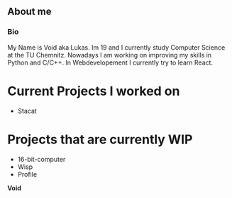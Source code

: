 ## About me

### Bio
My Name is Void aka Lukas. Im 19 and I currently study Computer Science at the TU Chemnitz.
Nowadays I am working on improving my skills in Python and C/C++. In Webdevelopement I currently try to learn React.

# Current Projects I worked on
- Stacat

# Projects that are currently WIP
- 16-bit-computer
- Wisp
- Profile

**Void**
